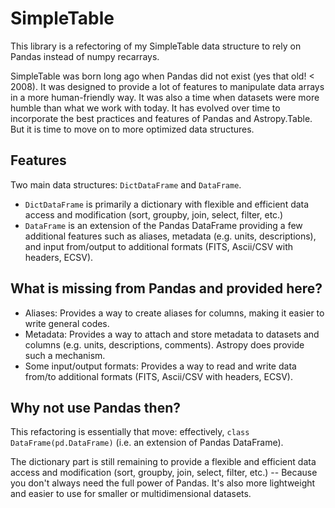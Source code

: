 # SimpleTable

This library is a refectoring of my SimpleTable data structure to rely on Pandas instead of numpy recarrays.

SimpleTable was born long ago when Pandas did not exist (yes that old! < 2008). It was designed to provide a lot of features to manipulate data arrays in a more human-friendly way. It was also a time when datasets were more humble than what we work with today. It has evolved over time to incorporate the best practices and features of Pandas and Astropy.Table. But it is time to move on to more optimized data structures.

## Features

Two main data structures: `DictDataFrame` and `DataFrame`.

- `DictDataFrame` is primarily a dictionary with flexible and efficient data access and modification (sort, groupby, join, select, filter, etc.)
- `DataFrame` is an extension of the Pandas DataFrame providing a few additional features such as aliases, metadata (e.g. units, descriptions), and input from/output to additional formats (FITS, Ascii/CSV with headers, ECSV).

## What is missing from Pandas and provided here?
- Aliases: Provides a way to create aliases for columns, making it easier to write general codes.
- Metadata: Provides a way to attach and store metadata to datasets and columns (e.g. units, descriptions, comments). Astropy does provide such a mechanism.
- Some input/output formats: Provides a way to read and write data from/to additional formats (FITS, Ascii/CSV with headers, ECSV).

## Why not use Pandas then?

This refactoring is essentially that move: effectively, `class DataFrame(pd.DataFrame)` (i.e. an extension of Pandas DataFrame).

The dictionary part is still remaining to provide a flexible and efficient data access and modification (sort, groupby, join, select, filter, etc.) -- Because you don't always need the full power of Pandas. It's also more lightweight and easier to use for smaller or multidimensional datasets.
